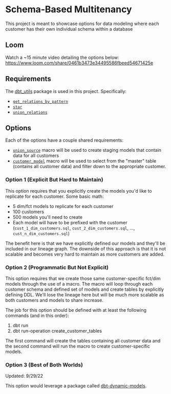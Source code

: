 # Schema-Based Multitenancy

This project is meant to showcase options for data modeling where each customer has their own individual schema within a database

## Loom

Watch a ~15 minute video detailing the options below:  https://www.loom.com/share/0461b3473e34495586fbeed54671425e

## Requirements

The [dbt_utils](https://hub.getdbt.com/dbt-labs/dbt_utils/latest/) package is used in this project.  Specifically:

- [`get_relations_by_pattern`](https://github.com/dbt-labs/dbt-utils/tree/0.8.2/#get_relations_by_pattern-source)
- [`star`](https://github.com/dbt-labs/dbt-utils/tree/0.8.2/#star-source)
- [`union_relations`](https://github.com/dbt-labs/dbt-utils/tree/0.8.2/#union_relations-source)

## Options

Each of the options have a couple shared requirements:

- [`union_source`](macros/union_source.sql) macro will be used to create staging models that contain data for all customers
- [`customer_model`](macros/customer_model.sql) macro will be used to select from the "master" table (contains all customer data) and filter down to the appropriate customer.

### Option 1 (Explicit But Hard to Maintain)

This option requires that you explicitly create the models you'd like to replicate for each customer.  Some basic math:

- 5 dim/fct models to replicate for each customer
- 100 customers
- 500 models you'll need to create
- Each model will have to be prefixed with the customer (`cust_1_dim_customers.sql`, `cust_2_dim_customers.sql`, ..., `cust_n_dim_customers.sql`)

The benefit here is that we have explicitly defined our models and they'll be included in our lineage graph.  The downside of this approach is that it is not scalable and becomes very hard to maintain as more customers are added.

### Option 2 (Programmatic But Not Explicit)

This option requires that we create those same customer-specific fct/dim models through the use of a macro.  The macro will loop through each customer schema and defined set of models
and create tables by explicitly defining DDL.  We'll lose the lineage here but will be much more scalable as both customers and models to share increase.

The job for this option should be defined with at least the following commands (and in this order):

1. dbt run
2. dbt run-operation create_customer_tables

The first command will create the tables containing all customer data and the second command will run the macro to create customer-specific models.

### Option 3 (Best of Both Worlds)

Updated:  9/29/22

This option would leverage a package called [dbt-dynamic-models](https://github.com/dpguthrie/dbt-dynamic-models).
